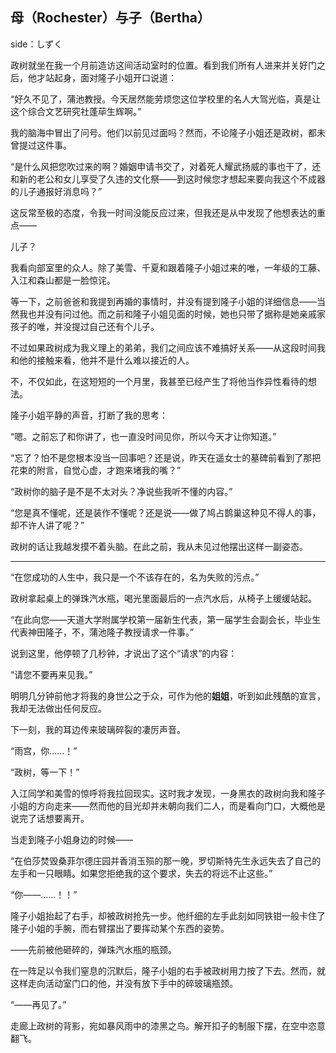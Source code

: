 ## 母（Rochester）与子（Bertha）

side：しずく

政树就坐在我一个月前造访这间活动室时的位置。看到我们所有人进来并关好门之后，他才站起身，面对隆子小姐开口说道：

“好久不见了，蒲池教授。今天居然能劳烦您这位学校里的名人大驾光临，真是让这个综合文艺研究社蓬荜生辉啊。”

我的脑海中冒出了问号。他们以前见过面吗？然而，不论隆子小姐还是政树，都未曾提过这件事。

“是什么风把您吹过来的啊？婚姻申请书交了，对着死人耀武扬威的事也干了，还和新的老公和女儿享受了久违的文化祭——到这时候您才想起来要向我这个不成器的儿子通报好消息吗？”

这反常至极的态度，令我一时间没能反应过来，但我还是从中发现了他想表达的重点——

儿子？

我看向部室里的众人。除了美雪、千夏和跟着隆子小姐过来的唯，一年级的工藤、入江和森山都是一脸惊诧。

等一下，之前爸爸和我提到再婚的事情时，并没有提到隆子小姐的详细信息——当然我也并没有问过他。而之前和隆子小姐见面的时候，她也只带了据称是她亲戚家孩子的唯，并没提过自己还有个儿子。

不过如果政树成为我义理上的弟弟，我们之间应该不难搞好关系——从这段时间我和他的接触来看，他并不是什么难以接近的人。

不，不仅如此，在这短短的一个月里，我甚至已经产生了将他当作异性看待的想法。

隆子小姐平静的声音，打断了我的思考：

“嗯。之前忘了和你讲了，也一直没时间见你，所以今天才让你知道。”

“忘了？怕不是您根本没当一回事吧？还是说，昨天在遥女士的墓碑前看到了那把花束的附言，自觉心虚，才跑来堵我的嘴？”

“政树你的脑子是不是不太对头？净说些我听不懂的内容。”

“您是真不懂呢，还是装作不懂呢？还是说——做了鸠占鹊巢这种见不得人的事，却不许人讲了呢？”

政树的话让我越发摸不着头脑。在此之前，我从未见过他摆出这样一副姿态。

***

“在您成功的人生中，我只是一个不该存在的，名为失败的污点。”

政树拿起桌上的弹珠汽水瓶，喝光里面最后的一点汽水后，从椅子上缓缓站起。

“在此向您——天道大学附属学校第一届新生代表，第一届学生会副会长，毕业生代表神田隆子，不，蒲池隆子教授请求一件事。”

说到这里，他停顿了几秒钟，才说出了这个“请求”的内容：

“请您不要再来见我。”

明明几分钟前他才将我的身世公之于众，可作为他的**姐姐**，听到如此残酷的宣言，我却无法做出任何反应。

下一刻，我的耳边传来玻璃碎裂的凄厉声音。

“雨宫，你……！”

“政树，等一下！”

入江同学和美雪的惊呼将我拉回现实。这时我才发现，一身黑衣的政树向我和隆子小姐的方向走来——然而他的目光却并未朝向我们二人，而是看向门口，大概他是说完了话想要离开。

当走到隆子小姐身边的时候——

“在伯莎焚毁桑菲尔德庄园并香消玉殒的那一晚，罗切斯特先生永远失去了自己的左手和一只眼睛。如果您拒绝我的这个要求，失去的将远不止这些。”

“你——……！！”

隆子小姐抬起了右手，却被政树抢先一步。他纤细的左手此刻如同铁钳一般卡住了隆子小姐的手腕，而右臂摆出了要挥动某个东西的姿势。

——先前被他砸碎的，弹珠汽水瓶的瓶颈。

在一阵足以令我们窒息的沉默后，隆子小姐的右手被政树用力按了下去。然而，就这样走向活动室门口的他，并没有放下手中的碎玻璃瓶颈。

“——再见了。”

走廊上政树的背影，宛如暴风雨中的漆黑之鸟。解开扣子的制服下摆，在空中恣意翻飞。
